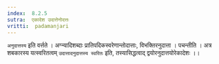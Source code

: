 ```yaml
---
index:  8.2.5
sutra:  एकादेश उदात्तेनोदत्तः
vritti:  padamanjari
---
```


`अनुदात्तस्य` इति वर्त्तते । अग्न्यादिशब्दाः प्रातिपदिकस्वरेणान्तोदात्ताः, विभक्तिरनुदात्ता ।
पचन्तीति । अत्र शबकारस्य यत्स्वरितत्वम् `उदात्तादनुदात्तस्य स्वरितः` इति, तस्यासिद्धत्वाद् द्वयोरनुदात्तयोरेकादेशः ।।
